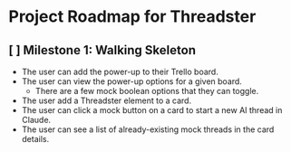 # Project Roadmap for Threadster

## [ ] Milestone 1: Walking Skeleton

- The user can add the power-up to their Trello board. 
- The user can view the power-up options for a given board.
  - There are a few mock boolean options that they can toggle.
- The user add a Threadster element to a card.
- The user can click a mock button on a card to start a new AI thread in Claude.
- The user can see a list of already-existing mock threads in the card details.

